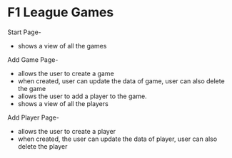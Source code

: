 # F1 League Games

Start Page-
- shows a view of all the games

Add Game Page-
- allows the user to create a game 
- when created, user can update the data of game, user can also delete the game
- allows the user to add a player to the game.
- shows a view of all the players

Add Player Page-
- allows the user to create a player                  
- when created, the user can update the data of player, user can also delete the player
